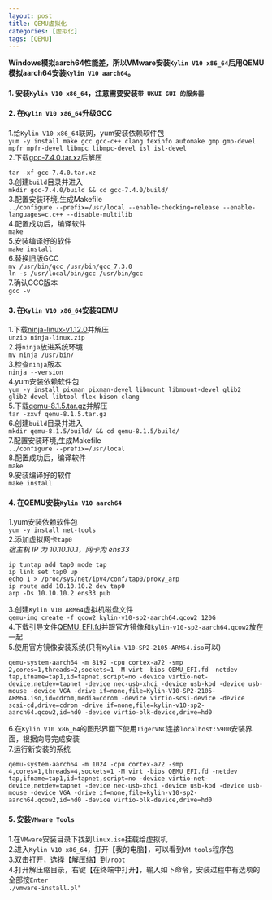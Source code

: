 ```yaml
---
layout: post
title: QEMU虚拟化
categories: [虚拟化]
tags: [QEMU]
---
```

**Windows模拟aarch64性能差，所以VMware安装`Kylin V10 x86_64`后用QEMU模拟aarch64安装`Kylin V10 aarch64`。**  
#### 1. 安装`Kylin V10 x86_64`，注意需要安装`带 UKUI GUI 的服务器`
#### 2. 在`Kylin V10 x86_64`升级GCC
1.给`Kylin V10 x86_64`联网，yum安装依赖软件包  
`yum -y install make gcc gcc-c++ clang texinfo automake gmp gmp-devel mpfr mpfr-devel libmpc libmpc-devel isl isl-devel`  
2.下载[gcc-7.4.0.tar.xz](https://ftp.gnu.org/gnu/gcc/gcc-7.4.0/gcc-7.4.0.tar.xz)后解压  
<!-- more -->
`tar -xf gcc-7.4.0.tar.xz`  
3.创建`build`目录并进入  
`mkdir gcc-7.4.0/build && cd gcc-7.4.0/build/`  
3.配置安装环境,生成Makefile  
`../configure --prefix=/usr/local --enable-checking=release --enable-languages=c,c++ --disable-multilib`  
4.配置成功后，编译软件  
`make`  
5.安装编译好的软件  
`make install`  
6.替换旧版GCC  
`mv /usr/bin/gcc /usr/bin/gcc_7.3.0`  
`ln -s /usr/local/bin/gcc /usr/bin/gcc`  
7.确认GCC版本  
`gcc -v`  
#### 3. 在`Kylin V10 x86_64`安装QEMU
1.下载[ninja-linux-v1.12.0](https://github.com/ninja-build/ninja/releases/)并解压  
`unzip ninja-linux.zip`  
2.将`ninja`放进系统环境  
`mv ninja /usr/bin/`  
3.检查`ninja`版本  
`ninja --version`  
4.yum安装依赖软件包  
`yum -y install pixman pixman-devel libmount libmount-devel glib2 glib2-devel libtool flex bison clang`  
5.下载[qemu-8.1.5.tar.gz](https://github.com/qemu/qemu/tags)并解压  
`tar -zxvf qemu-8.1.5.tar.gz`  
6.创建`build`目录并进入  
`mkdir qemu-8.1.5/build/ && cd qemu-8.1.5/build/`  
7.配置安装环境,生成Makefile  
`../configure --prefix=/usr/local`  
8.配置成功后，编译软件  
`make`  
9.安装编译好的软件  
`make install`  
#### 4. 在QEMU安装`Kylin V10 aarch64`
1.yum安装依赖软件包  
`yum -y install net-tools`  
2.添加虚拟网卡`tap0`  
*宿主机 IP 为 10.10.10.1，网卡为 ens33*  
```
ip tuntap add tap0 mode tap
ip link set tap0 up
echo 1 > /proc/sys/net/ipv4/conf/tap0/proxy_arp
ip route add 10.10.10.2 dev tap0
arp -Ds 10.10.10.2 ens33 pub
```
3.创建`Kylin V10 ARM64`虚拟机磁盘文件  
`qemu-img create -f qcow2 kylin-v10-sp2-aarch64.qcow2 120G`  
4.下载引导文件[QEMU_EFI.fd](https://releases.linaro.org/components/kernel/uefi-linaro/latest/release/qemu64/QEMU_EFI.fd)并跟官方镜像和`kylin-v10-sp2-aarch64.qcow2`放在一起  
5.使用官方镜像安装系统(只有`Kylin-V10-SP2-2105-ARM64.iso`可以)  
```
qemu-system-aarch64 -m 8192 -cpu cortex-a72 -smp 2,cores=1,threads=2,sockets=1 -M virt -bios QEMU_EFI.fd -netdev tap,ifname=tap1,id=tapnet,script=no -device virtio-net-device,netdev=tapnet -device nec-usb-xhci -device usb-kbd -device usb-mouse -device VGA -drive if=none,file=Kylin-V10-SP2-2105-ARM64.iso,id=cdrom,media=cdrom -device virtio-scsi-device -device scsi-cd,drive=cdrom -drive if=none,file=kylin-v10-sp2-aarch64.qcow2,id=hd0 -device virtio-blk-device,drive=hd0
```
6.在`Kylin V10 x86_64`的图形界面下使用`TigerVNC`连接`localhost:5900`安装界面，根据向导完成安装  
7.运行新安装的系统  
```
qemu-system-aarch64 -m 1024 -cpu cortex-a72 -smp 4,cores=1,threads=4,sockets=1 -M virt -bios QEMU_EFI.fd -netdev tap,ifname=tap1,id=tapnet,script=no -device virtio-net-device,netdev=tapnet -device nec-usb-xhci -device usb-kbd -device usb-mouse -device VGA -drive if=none,file=kylin-v10-sp2-aarch64.qcow2,id=hd0 -device virtio-blk-device,drive=hd0
```
#### 5. 安装`VMware Tools`
1.在`VMware`安装目录下找到`linux.iso`挂载给虚拟机  
2.进入`Kylin V10 x86_64`，打开【我的电脑】，可以看到`VM tools`程序包  
3.双击打开，选择【解压缩】到`/root`  
4.打开解压缩目录，右键【在终端中打开】，输入如下命令，安装过程中有选项的全部按`Enter`  
`./vmware-install.pl"`  
